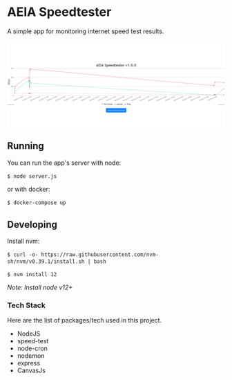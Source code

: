 # AEIA Speedtester
A simple app for monitoring internet speed test results.

![](img/homepage.png)

## Running
You can run the app's server with node:
```bash
$ node server.js
```

or with docker:
```bash
$ docker-compose up
```

## Developing

Install nvm:

```
$ curl -o- https://raw.githubusercontent.com/nvm-sh/nvm/v0.39.1/install.sh | bash
```

```
$ nvm install 12
```

*Note: Install node v12+*

### Tech Stack
Here are the list of packages/tech used in this project.
- NodeJS
- speed-test
- node-cron
- nodemon
- express
- CanvasJs

